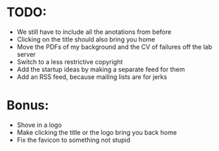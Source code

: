 # TODO:

- We still have to include all the anotations from before
- Clicking on the title should also bring you home
- Move the PDFs of my background and the CV of failures off the lab server
- Switch to a less restrictive copyright
- Add the startup ideas by making a separate feed for them
- Add an RSS feed, because mailing lists are for jerks

# Bonus:

- Shove in a logo
- Make clicking the title or the logo bring you back home
- Fix the favicon to something not stupid
